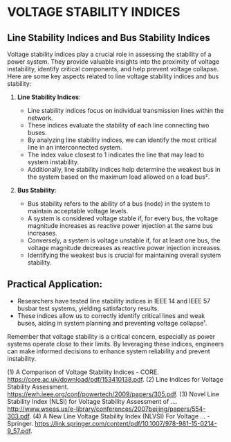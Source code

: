 # VOLTAGE STABILITY INDICES

## Line Stability Indices and Bus Stability Indices

Voltage stability indices play a crucial role in assessing the stability of a power system. They provide valuable insights into the proximity of voltage instability, identify critical components, and help prevent voltage collapse. Here are some key aspects related to line voltage stability indices and bus stability:

1. **Line Stability Indices**:
   - Line stability indices focus on individual transmission lines within the network.
   - These indices evaluate the stability of each line connecting two buses.
   - By analyzing line stability indices, we can identify the most critical line in an interconnected system.
   - The index value closest to 1 indicates the line that may lead to system instability.
   - Additionally, line stability indices help determine the weakest bus in the system based on the maximum load allowed on a load bus².

2. **Bus Stability**:
   - Bus stability refers to the ability of a bus (node) in the system to maintain acceptable voltage levels.
   - A system is considered voltage stable if, for every bus, the voltage magnitude increases as reactive power injection at the same bus increases.
   - Conversely, a system is voltage unstable if, for at least one bus, the voltage magnitude decreases as reactive power injection increases.
   - Identifying the weakest bus is crucial for maintaining overall system stability.

## Practical Application:
- Researchers have tested line stability indices in IEEE 14 and IEEE 57 busbar test systems, yielding satisfactory results.
- These indices allow us to correctly identify critical lines and weak buses, aiding in system planning and preventing voltage collapse¹.

Remember that voltage stability is a critical concern, especially as power systems operate close to their limits. By leveraging these indices, engineers can make informed decisions to enhance system reliability and prevent instability.




[1]: https://core.ac.uk/download/pdf/153410138.pdf
[2]: https://core.ac.uk/download/pdf/153410138.pdf


(1) A Comparison of Voltage Stability Indices - CORE. https://core.ac.uk/download/pdf/153410138.pdf.
(2) Line Indices for Voltage Stability Assessment. https://ewh.ieee.org/conf/powertech/2009/papers/305.pdf.
(3) Novel Line Stability Index (NLSI) for Voltage Stability Assessment of .... http://www.wseas.us/e-library/conferences/2007beijing/papers/554-303.pdf.
(4) A New Line Voltage Stability Index (NLVSI) For Voltage ... - Springer. https://link.springer.com/content/pdf/10.1007/978-981-15-0214-9_57.pdf.

